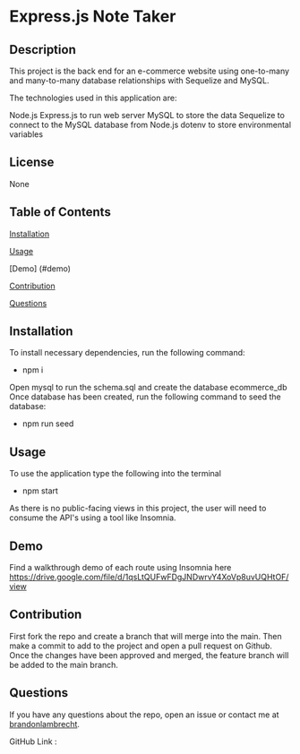 # Express.js Note Taker

## Description

This project is the back end for an e-commerce website using one-to-many and many-to-many database relationships with Sequelize and MySQL.

The technologies used in this application are:

Node.js
Express.js to run web server
MySQL to store the data
Sequelize to connect to the MySQL database from Node.js
dotenv to store environmental variables

## License

None

## Table of Contents

[Installation](#installation)

[Usage](#usage)

[Demo] (#demo)

[Contribution](#contribution)

[Questions](#questions)

## Installation

To install necessary dependencies, run the following command:

- npm i

Open mysql to run the schema.sql and create the database ecommerce_db
Once database has been created, run the following command to seed the database:

- npm run seed

## Usage

To use the application type the following into the terminal

- npm start

As there is no public-facing views in this project, the user will need to consume the API's using a tool like Insomnia.

## Demo

Find a walkthrough demo of each route using Insomnia here https://drive.google.com/file/d/1qsLtQUFwFDgJNDwrvY4XoVp8uvUQHtOF/view

## Contribution

First fork the repo and create a branch that will merge into the main. Then make a commit to add to the project and open a pull request on Github. Once the changes have been approved and merged, the feature branch will be added to the main branch.

## Questions

If you have any questions about the repo, open an issue or contact me at [brandonlambrecht](https//github.com/brandonlambrecht/).

GitHub Link :
